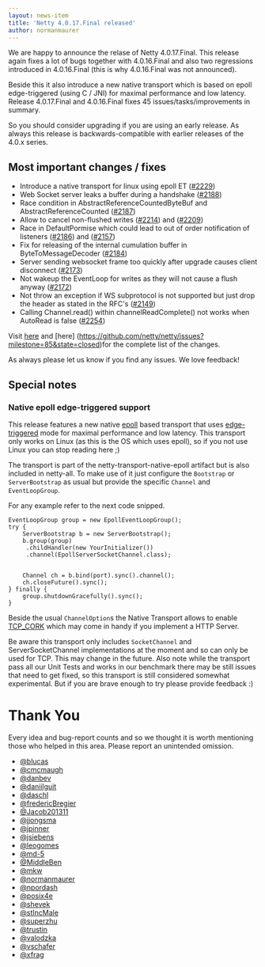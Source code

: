 ```yaml
---
layout: news-item
title: 'Netty 4.0.17.Final released'
author: normanmaurer
---
```

We are happy to announce the relase of Netty 4.0.17.Final. This release again fixes a lot of bugs together with 4.0.16.Final and also two regressions introduced in 4.0.16.Final (this is why 4.0.16.Final was not announced). 

Beside this it also introduce a new native transport which is based on epoll edge-triggered (using C / JNI) for maximal performance and low latency. Release 4.0.17.Final and 4.0.16.Final fixes 45 issues/tasks/improvements in summary.

So you should consider upgrading if you are using an early release. As always this release is backwards-compatible with earlier releases of the 4.0.x series.


## Most important changes / fixes
* Introduce a native transport for linux using epoll ET ([#2229](https://github.com/netty/netty/pull/2229)) 
* Web Socket server leaks a buffer during a handshake ([#2188](https://github.com/netty/netty/issues/2188)) 
* Race condition in AbstractReferenceCountedByteBuf and AbstractReferenceCounted  ([#2187](https://github.com/netty/netty/issues/2187)) 
* Allow to cancel non-flushed writes ([#2214](https://github.com/netty/netty/pull/2214)) and ([#2209](https://github.com/netty/netty/pull/2209))
* Race in DefaultPormise which could lead to out of order notification of listeners ([#2186](https://github.com/netty/netty/pull/2186)) and ([#2157](https://github.com/netty/netty/pull/2157))
* Fix for releasing of the internal cumulation buffer in ByteToMessageDecoder ([#2184](https://github.com/netty/netty/pull/2184))
* Server sending websocket frame too quickly after upgrade causes client disconnect ([#2173](https://github.com/netty/netty/issues/2173))
* Not wakeup the EventLoop for writes as they will not cause a flush anyway ([#2172](https://github.com/netty/netty/pull/2172))
* Not throw an exception if WS subprotocol is not supported but just drop the header as stated in the RFC's ([#2149](https://github.com/netty/netty/pull/2149))
* Calling Channel.read() within channelReadComplete() not works when AutoRead is false ([#2254](https://github.com/netty/netty/issues/2254))

Visit [here](https://github.com/netty/netty/issues?milestone=83&state=closed) and [here] (https://github.com/netty/netty/issues?milestone=85&state=closed)for the complete list of the changes.

As always please let us know if you find any issues. We love feedback!

## Special notes

### Native epoll edge-triggered support
This release features a new native [epoll](http://linux.die.net/man/4/epoll) based transport that uses [edge-triggered](http://en.wikipedia.org/wiki/Epoll#Triggering_modes) mode for maximal performance and low latency. This transport only works on Linux (as this is the OS which uses epoll), so if you not use Linux you can stop reading here ;)

The transport is part of the netty-transport-native-epoll artifact but is also included in netty-all. To make use of it just configure the `Bootstrap` or `ServerBootstrap` as usual but provide the specific `Channel` and `EventLoopGroup`.

For any example refer to the next code snipped.


    EventLoopGroup group = new EpollEventLoopGroup();
    try {
        ServerBootstrap b = new ServerBootstrap();
        b.group(group)
         .childHandler(new YourInitializer())
         .channel(EpollServerSocketChannel.class);


        Channel ch = b.bind(port).sync().channel();
        ch.closeFuture().sync();
    } finally {
        group.shutdownGracefully().sync();
    }
    

Beside the usual `ChannelOption`s the Native Transport allows to enable [TCP_CORK](http://baus.net/on-tcp_cork/) which may come in handy if you implement a HTTP Server.


Be aware this transport only includes `SocketChannel` and ServerSocketChannel implementations at the moment and so can only be used for TCP. This may change in the future. Also note while the transport pass all our Unit Tests and works in our benchmark there may be still issues that need to get fixed, so this transport is still considered somewhat experimental. But if you are brave enough to try please provide feedback :)


# Thank You

Every idea and bug-report counts and so we thought it is worth mentioning those who helped in this area. Please report an unintended omission.

* [@blucas](https://github.com/blucas)
* [@cmcmaugh](https://github.com/cmcmaugh)
* [@danbev](https://github.com/danbev)
* [@daniilguit](https://github.com/daniilguit)
* [@daschl](https://github.com/daschl)
* [@fredericBregier](https://github.com/fredericBregier)
* [@Jacob201311](https://github.com/Jacob201311)
* [@jjongsma](https://github.com/jjongsma)
* [@jpinner](https://github.com/jpinner)
* [@jsiebens](https://github.com/jsiebens)
* [@leogomes](https://github.com/leogomes)
* [@md-5](https://github.com/md-5)
* [@MiddleBen](https://github.com/MiddleBen)
* [@mkw](https://github.com/mkw)
* [@normanmaurer](https://github.com/normanmaurer)
* [@npordash](https://github.com/npordash)
* [@posix4e](https://github.com/posix4e)
* [@shevek](https://github.com/shevek)
* [@stIncMale](https://github.com/stIncMale)
* [@superzhu](https://github.com/superzhu)
* [@trustin](https://github.com/trustin)
* [@valodzka](https://github.com/valodzka)
* [@vschafer](https://github.com/vschafer)
* [@xfrag](https://github.com/xfrag)